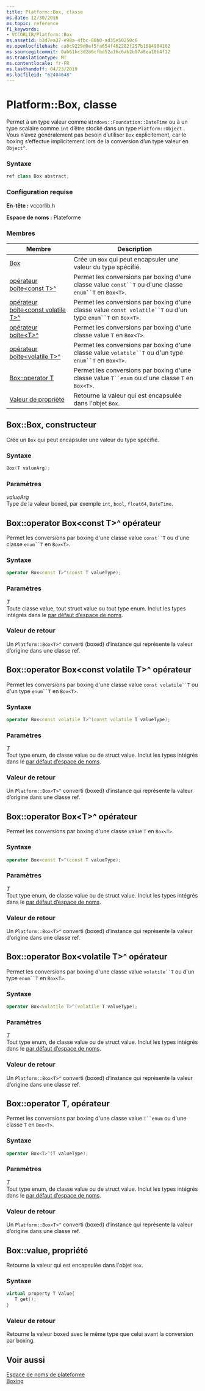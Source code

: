 ```yaml
---
title: Platform::Box, classe
ms.date: 12/30/2016
ms.topic: reference
f1_keywords:
- VCCORLIB/Platform::Box
ms.assetid: b3d7ea37-e98a-4fbc-80b0-ad35e50250c6
ms.openlocfilehash: ca8c9229d0ef5fa654f462282f257b1684984102
ms.sourcegitcommit: 0ab61bc3d2b6cfbd52a16c6ab2b97a8ea1864f12
ms.translationtype: MT
ms.contentlocale: fr-FR
ms.lasthandoff: 04/23/2019
ms.locfileid: "62404648"
---
```

# <a name="platformbox-class"></a>Platform::Box, classe

Permet à un type valeur comme `Windows::Foundation::DateTime` ou à un type scalaire comme `int` d’être stocké dans un type `Platform::Object` . Vous n’avez généralement pas besoin d’utiliser `Box` explicitement, car le boxing s’effectue implicitement lors de la conversion d’un type valeur en `Object^`.

### <a name="syntax"></a>Syntaxe

```cpp
ref class Box abstract;
```

### <a name="requirements"></a>Configuration requise

**En-tête :** vccorlib.h

**Espace de noms :** Plateforme

### <a name="members"></a>Membres

|Membre|Description|
|------------|-----------------|
|[Box](#ctor) | Crée un `Box` qui peut encapsuler une valeur du type spécifié. |
|[opérateur boîte&lt;const T&gt;^](#box-const-t) | Permet les conversions par boxing d'une classe value `const``T` ou d'une classe `enum``T` en `Box<T>`. |
|[opérateur boîte&lt;const volatile T&gt;^](#box-const-volatile-t) | Permet les conversions par boxing d'une classe value `const volatile``T` ou d'un type `enum``T` en `Box<T>`. |
|[opérateur boîte&lt;T&gt;^](#box-t) | Permet les conversions par boxing d'une classe value `T` en `Box<T>`. |
|[opérateur boîte&lt;volatile T&gt;^](#box-volatile-t) | Permet les conversions par boxing d'une classe value `volatile``T` ou d'un type `enum``T` en `Box<T>`. |
|[Box::operator T](#t) | Permet les conversions par boxing d'une classe value `T``enum` ou d'une classe `T` en `Box<T>`. |
|[Valeur de propriété](#value) | Retourne la valeur qui est encapsulée dans l'objet `Box`. |

## <a name="ctor"></a> Box::Box, constructeur

Crée un `Box` qui peut encapsuler une valeur du type spécifié.

### <a name="syntax"></a>Syntaxe

```cpp
Box(T valueArg);
```

### <a name="parameters"></a>Paramètres

*valueArg*<br/>
Type de la valeur boxed, par exemple `int`, `bool`, `float64`, `DateTime`.

## <a name="box-const-t"></a> Box::operator Box&lt;const T&gt;^ opérateur

Permet les conversions par boxing d'une classe value `const``T` ou d'une classe `enum``T` en `Box<T>`.

### <a name="syntax"></a>Syntaxe

```cpp
operator Box<const T>^(const T valueType);
```

### <a name="parameters"></a>Paramètres

*T*<br/>
Toute classe value, tout struct value ou tout type enum. Inclut les types intégrés dans le [par défaut d’espace de noms](../cppcx/default-namespace.md).

### <a name="return-value"></a>Valeur de retour

Un `Platform::Box<T>^` converti (boxed) d’instance qui représente la valeur d’origine dans une classe ref.

## <a name="box-const-volatile-t"></a> Box::operator Box&lt;const volatile T&gt;^ opérateur

Permet les conversions par boxing d'une classe value `const volatile``T` ou d'un type `enum``T` en `Box<T>`.

### <a name="syntax"></a>Syntaxe

```cpp
operator Box<const volatile T>^(const volatile T valueType);
```

### <a name="parameters"></a>Paramètres

*T*<br/>
Tout type enum, de classe value ou de struct value. Inclut les types intégrés dans le [par défaut d’espace de noms](../cppcx/default-namespace.md).

### <a name="return-value"></a>Valeur de retour

Un `Platform::Box<T>^` converti (boxed) d’instance qui représente la valeur d’origine dans une classe ref.

## <a name="box-t"></a> Box::operator Box&lt;T&gt;^ opérateur

Permet les conversions par boxing d'une classe value `T` en `Box<T>`.

### <a name="syntax"></a>Syntaxe

```cpp
operator Box<const T>^(const T valueType);
```

### <a name="parameters"></a>Paramètres

*T*<br/>
Tout type enum, de classe value ou de struct value. Inclut les types intégrés dans le [par défaut d’espace de noms](../cppcx/default-namespace.md).

### <a name="return-value"></a>Valeur de retour

Un `Platform::Box<T>^` converti (boxed) d’instance qui représente la valeur d’origine dans une classe ref.

## <a name="box-volatile-t"></a> Box::operator Box&lt;volatile T&gt;^ opérateur

Permet les conversions par boxing d'une classe value `volatile``T` ou d'un type `enum``T` en `Box<T>`.

### <a name="syntax"></a>Syntaxe

```cpp
operator Box<volatile T>^(volatile T valueType);
```

### <a name="parameters"></a>Paramètres

*T*<br/>
Tout type enum, de classe value ou de struct value. Inclut les types intégrés dans le [par défaut d’espace de noms](../cppcx/default-namespace.md).

### <a name="return-value"></a>Valeur de retour

Un `Platform::Box<T>^` converti (boxed) d’instance qui représente la valeur d’origine dans une classe ref.

## <a name="t"></a>  Box::operator T, opérateur

Permet les conversions par boxing d'une classe value `T``enum` ou d'une classe `T` en `Box<T>`.

### <a name="syntax"></a>Syntaxe

```cpp
operator Box<T>^(T valueType);
```

### <a name="parameters"></a>Paramètres

*T*<br/>
Tout type enum, de classe value ou de struct value. Inclut les types intégrés dans le [par défaut d’espace de noms](../cppcx/default-namespace.md).

### <a name="return-value"></a>Valeur de retour

Un `Platform::Box<T>^` converti (boxed) d’instance qui représente la valeur d’origine dans une classe ref.

## <a name="value"></a> Box::value, propriété

Retourne la valeur qui est encapsulée dans l'objet `Box`.

### <a name="syntax"></a>Syntaxe

```cpp
virtual property T Value{
   T get();
}
```

### <a name="return-value"></a>Valeur de retour

Retourne la valeur boxed avec le même type que celui avant la conversion par boxing.

## <a name="see-also"></a>Voir aussi

[Espace de noms de plateforme](../cppcx/platform-namespace-c-cx.md)<br/>
[Boxing](../cppcx/boxing-c-cx.md)
